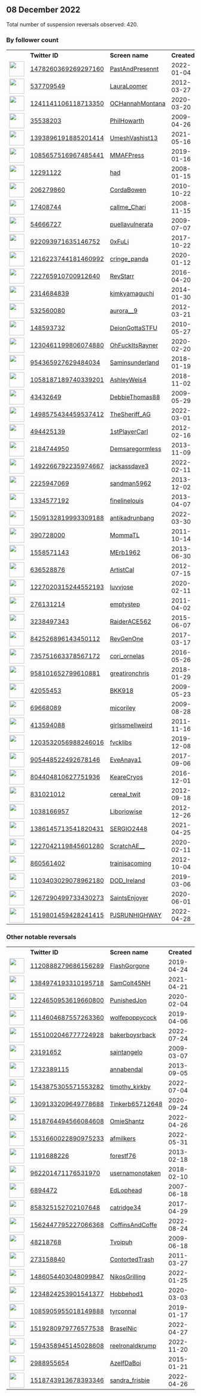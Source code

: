 
## 08 December 2022
Total number of suspension reversals observed: 420.

### By follower count
<table><tr><th></th><th align="left">Twitter ID</th><th align="left">Screen name</th>
<th align="left">Created</th><th align="left">Status</th><th align="left">Suspended</th><th align="left">Followers</th>
<tr><td><a href="https://pbs.twimg.com/profile_images/1482360802837692418/C9idfu_R_normal.jpg"><img src="https://pbs.twimg.com/profile_images/1482360802837692418/C9idfu_R_normal.jpg" width="40px" height="40px" align="center"/></a></td><td><a href="https://twitter.com/intent/user?user_id=1478260369269297160">1478260369269297160</a></td><td><a href="https://twitter.com/PastAndPresennt">PastAndPresennt</a></td><td>2022-01-04</td><td align="center"></td><td>2022-04-23</td><td>337386</td></tr>
<tr><td><a href="https://pbs.twimg.com/profile_images/1600843244828491778/HbW3NZJN_normal.jpg"><img src="https://pbs.twimg.com/profile_images/1600843244828491778/HbW3NZJN_normal.jpg" width="40px" height="40px" align="center"/></a></td><td><a href="https://twitter.com/intent/user?user_id=537709549">537709549</a></td><td><a href="https://twitter.com/LauraLoomer">LauraLoomer</a></td><td>2012-03-27</td><td align="center"></td><td></td><td>291820</td></tr>
<tr><td><a href="https://pbs.twimg.com/profile_images/1399630719656267782/ZOU5wMFA_normal.jpg"><img src="https://pbs.twimg.com/profile_images/1399630719656267782/ZOU5wMFA_normal.jpg" width="40px" height="40px" align="center"/></a></td><td><a href="https://twitter.com/intent/user?user_id=1241141106118713350">1241141106118713350</a></td><td><a href="https://twitter.com/OCHannahMontana">OCHannahMontana</a></td><td>2020-03-20</td><td align="center"></td><td></td><td>93075</td></tr>
<tr><td><a href="https://pbs.twimg.com/profile_images/1610758377725894656/Po5ETdxY_normal.jpg"><img src="https://pbs.twimg.com/profile_images/1610758377725894656/Po5ETdxY_normal.jpg" width="40px" height="40px" align="center"/></a></td><td><a href="https://twitter.com/intent/user?user_id=35538203">35538203</a></td><td><a href="https://twitter.com/PhilHowarth">PhilHowarth</a></td><td>2009-04-26</td><td align="center"></td><td></td><td>84951</td></tr>
<tr><td><a href="https://pbs.twimg.com/profile_images/1603006448765702144/AFyYLmol_normal.jpg"><img src="https://pbs.twimg.com/profile_images/1603006448765702144/AFyYLmol_normal.jpg" width="40px" height="40px" align="center"/></a></td><td><a href="https://twitter.com/intent/user?user_id=1393896191885201414">1393896191885201414</a></td><td><a href="https://twitter.com/UmeshVashist13">UmeshVashist13</a></td><td>2021-05-16</td><td align="center"></td><td>2022-11-11</td><td>29519</td></tr>
<tr><td><a href="https://pbs.twimg.com/profile_images/1500681130646851585/1GkqAhic_normal.jpg"><img src="https://pbs.twimg.com/profile_images/1500681130646851585/1GkqAhic_normal.jpg" width="40px" height="40px" align="center"/></a></td><td><a href="https://twitter.com/intent/user?user_id=1085657516967485441">1085657516967485441</a></td><td><a href="https://twitter.com/MMAFPress">MMAFPress</a></td><td>2019-01-16</td><td align="center"></td><td>2022-05-01</td><td>20695</td></tr>
<tr><td><a href="https://pbs.twimg.com/profile_images/1092078435336417280/JeThFNPR_normal.jpg"><img src="https://pbs.twimg.com/profile_images/1092078435336417280/JeThFNPR_normal.jpg" width="40px" height="40px" align="center"/></a></td><td><a href="https://twitter.com/intent/user?user_id=12291122">12291122</a></td><td><a href="https://twitter.com/had">had</a></td><td>2008-01-15</td><td align="center"></td><td></td><td>14205</td></tr>
<tr><td><a href="https://pbs.twimg.com/profile_images/1483151856977199113/9jTx2Q0r_normal.jpg"><img src="https://pbs.twimg.com/profile_images/1483151856977199113/9jTx2Q0r_normal.jpg" width="40px" height="40px" align="center"/></a></td><td><a href="https://twitter.com/intent/user?user_id=206279860">206279860</a></td><td><a href="https://twitter.com/CordaBowen">CordaBowen</a></td><td>2010-10-22</td><td align="center"></td><td>2022-10-29</td><td>11995</td></tr>
<tr><td><a href="https://pbs.twimg.com/profile_images/1607174064094715904/_rF8wzfm_normal.jpg"><img src="https://pbs.twimg.com/profile_images/1607174064094715904/_rF8wzfm_normal.jpg" width="40px" height="40px" align="center"/></a></td><td><a href="https://twitter.com/intent/user?user_id=17408744">17408744</a></td><td><a href="https://twitter.com/callme_Chari">callme_Chari</a></td><td>2008-11-15</td><td align="center"></td><td>2022-11-03</td><td>11446</td></tr>
<tr><td><a href="https://pbs.twimg.com/profile_images/809096210103603200/E2xvdslj_normal.jpg"><img src="https://pbs.twimg.com/profile_images/809096210103603200/E2xvdslj_normal.jpg" width="40px" height="40px" align="center"/></a></td><td><a href="https://twitter.com/intent/user?user_id=54666727">54666727</a></td><td><a href="https://twitter.com/puellavulnerata">puellavulnerata</a></td><td>2009-07-07</td><td align="center">🔒</td><td></td><td>10396</td></tr>
<tr><td><a href="https://pbs.twimg.com/profile_images/1499390714542981122/dJF_0gc6_normal.jpg"><img src="https://pbs.twimg.com/profile_images/1499390714542981122/dJF_0gc6_normal.jpg" width="40px" height="40px" align="center"/></a></td><td><a href="https://twitter.com/intent/user?user_id=922093971635146752">922093971635146752</a></td><td><a href="https://twitter.com/0xFuLi">0xFuLi</a></td><td>2017-10-22</td><td align="center"></td><td>2022-12-04</td><td>9755</td></tr>
<tr><td><a href="https://pbs.twimg.com/profile_images/1317666431098523648/2DDttORw_normal.jpg"><img src="https://pbs.twimg.com/profile_images/1317666431098523648/2DDttORw_normal.jpg" width="40px" height="40px" align="center"/></a></td><td><a href="https://twitter.com/intent/user?user_id=1216223744181460992">1216223744181460992</a></td><td><a href="https://twitter.com/cringe_panda">cringe_panda</a></td><td>2020-01-12</td><td align="center"></td><td></td><td>6262</td></tr>
<tr><td><a href="https://pbs.twimg.com/profile_images/1602132791826780160/4wXYQ9j2_normal.jpg"><img src="https://pbs.twimg.com/profile_images/1602132791826780160/4wXYQ9j2_normal.jpg" width="40px" height="40px" align="center"/></a></td><td><a href="https://twitter.com/intent/user?user_id=722765910700912640">722765910700912640</a></td><td><a href="https://twitter.com/RevStarr">RevStarr</a></td><td>2016-04-20</td><td align="center">🚫</td><td></td><td>6114</td></tr>
<tr><td><a href="https://pbs.twimg.com/profile_images/428977122825101312/CbJzfUxf_normal.jpeg"><img src="https://pbs.twimg.com/profile_images/428977122825101312/CbJzfUxf_normal.jpeg" width="40px" height="40px" align="center"/></a></td><td><a href="https://twitter.com/intent/user?user_id=2314684839">2314684839</a></td><td><a href="https://twitter.com/kimkyamaguchi">kimkyamaguchi</a></td><td>2014-01-30</td><td align="center"></td><td></td><td>6111</td></tr>
<tr><td><a href="https://pbs.twimg.com/profile_images/1602979287216390144/sOnOfvoS_normal.jpg"><img src="https://pbs.twimg.com/profile_images/1602979287216390144/sOnOfvoS_normal.jpg" width="40px" height="40px" align="center"/></a></td><td><a href="https://twitter.com/intent/user?user_id=532560080">532560080</a></td><td><a href="https://twitter.com/aurora__9">aurora__9</a></td><td>2012-03-21</td><td align="center">🔒</td><td>2022-09-10</td><td>6004</td></tr>
<tr><td><a href="https://pbs.twimg.com/profile_images/1600741944262643716/x8Yjz9lD_normal.jpg"><img src="https://pbs.twimg.com/profile_images/1600741944262643716/x8Yjz9lD_normal.jpg" width="40px" height="40px" align="center"/></a></td><td><a href="https://twitter.com/intent/user?user_id=148593732">148593732</a></td><td><a href="https://twitter.com/DeionGottaSTFU">DeionGottaSTFU</a></td><td>2010-05-27</td><td align="center"></td><td></td><td>5914</td></tr>
<tr><td><a href="https://pbs.twimg.com/profile_images/1600926850632585224/YE5oQycE_normal.jpg"><img src="https://pbs.twimg.com/profile_images/1600926850632585224/YE5oQycE_normal.jpg" width="40px" height="40px" align="center"/></a></td><td><a href="https://twitter.com/intent/user?user_id=1230461199806074880">1230461199806074880</a></td><td><a href="https://twitter.com/OhFuckItsRayner">OhFuckItsRayner</a></td><td>2020-02-20</td><td align="center">🔒</td><td>2022-02-20</td><td>5500</td></tr>
<tr><td><a href="https://pbs.twimg.com/profile_images/965254053444890625/aA8p0ZYj_normal.jpg"><img src="https://pbs.twimg.com/profile_images/965254053444890625/aA8p0ZYj_normal.jpg" width="40px" height="40px" align="center"/></a></td><td><a href="https://twitter.com/intent/user?user_id=954365927629484034">954365927629484034</a></td><td><a href="https://twitter.com/Saminsunderland">Saminsunderland</a></td><td>2018-01-19</td><td align="center"></td><td>2022-04-10</td><td>4598</td></tr>
<tr><td><a href="https://pbs.twimg.com/profile_images/1290687608172032000/Qyz6bLsR_normal.jpg"><img src="https://pbs.twimg.com/profile_images/1290687608172032000/Qyz6bLsR_normal.jpg" width="40px" height="40px" align="center"/></a></td><td><a href="https://twitter.com/intent/user?user_id=1058187189740339201">1058187189740339201</a></td><td><a href="https://twitter.com/AshleyWeis4">AshleyWeis4</a></td><td>2018-11-02</td><td align="center"></td><td>2022-12-02</td><td>4547</td></tr>
<tr><td><a href="https://pbs.twimg.com/profile_images/1609780319070085123/Nh61Qciu_normal.jpg"><img src="https://pbs.twimg.com/profile_images/1609780319070085123/Nh61Qciu_normal.jpg" width="40px" height="40px" align="center"/></a></td><td><a href="https://twitter.com/intent/user?user_id=43432649">43432649</a></td><td><a href="https://twitter.com/DebbieThomas88">DebbieThomas88</a></td><td>2009-05-29</td><td align="center">🔒</td><td></td><td>4271</td></tr>
<tr><td><a href="https://pbs.twimg.com/profile_images/1608910446009925633/nlgFfQD9_normal.jpg"><img src="https://pbs.twimg.com/profile_images/1608910446009925633/nlgFfQD9_normal.jpg" width="40px" height="40px" align="center"/></a></td><td><a href="https://twitter.com/intent/user?user_id=1498575434459537412">1498575434459537412</a></td><td><a href="https://twitter.com/TheSheriff_AG">TheSheriff_AG</a></td><td>2022-03-01</td><td align="center"></td><td>2022-10-19</td><td>4214</td></tr>
<tr><td><a href="https://pbs.twimg.com/profile_images/1615272116668059649/vfpoT4SE_normal.jpg"><img src="https://pbs.twimg.com/profile_images/1615272116668059649/vfpoT4SE_normal.jpg" width="40px" height="40px" align="center"/></a></td><td><a href="https://twitter.com/intent/user?user_id=494425139">494425139</a></td><td><a href="https://twitter.com/1stPlayerCarl">1stPlayerCarl</a></td><td>2012-02-16</td><td align="center"></td><td>2022-04-05</td><td>3967</td></tr>
<tr><td><a href="https://pbs.twimg.com/profile_images/1036809888461139968/jD9UK0-8_normal.jpg"><img src="https://pbs.twimg.com/profile_images/1036809888461139968/jD9UK0-8_normal.jpg" width="40px" height="40px" align="center"/></a></td><td><a href="https://twitter.com/intent/user?user_id=2184744950">2184744950</a></td><td><a href="https://twitter.com/Demsaregormless">Demsaregormless</a></td><td>2013-11-09</td><td align="center"></td><td></td><td>3928</td></tr>
<tr><td><a href="https://pbs.twimg.com/profile_images/1493732931679907841/hezkK8dc_normal.jpg"><img src="https://pbs.twimg.com/profile_images/1493732931679907841/hezkK8dc_normal.jpg" width="40px" height="40px" align="center"/></a></td><td><a href="https://twitter.com/intent/user?user_id=1492266792235974667">1492266792235974667</a></td><td><a href="https://twitter.com/jackassdave3">jackassdave3</a></td><td>2022-02-11</td><td align="center">🚫</td><td>2022-12-03</td><td>3875</td></tr>
<tr><td><a href="https://pbs.twimg.com/profile_images/1395719892498886658/DU4RK5Wx_normal.jpg"><img src="https://pbs.twimg.com/profile_images/1395719892498886658/DU4RK5Wx_normal.jpg" width="40px" height="40px" align="center"/></a></td><td><a href="https://twitter.com/intent/user?user_id=2225947069">2225947069</a></td><td><a href="https://twitter.com/sandman5962">sandman5962</a></td><td>2013-12-02</td><td align="center"></td><td></td><td>3756</td></tr>
<tr><td><a href="https://pbs.twimg.com/profile_images/1346437146769584128/laxrwqCd_normal.jpg"><img src="https://pbs.twimg.com/profile_images/1346437146769584128/laxrwqCd_normal.jpg" width="40px" height="40px" align="center"/></a></td><td><a href="https://twitter.com/intent/user?user_id=1334577192">1334577192</a></td><td><a href="https://twitter.com/finelinelouis">finelinelouis</a></td><td>2013-04-07</td><td align="center"></td><td></td><td>3691</td></tr>
<tr><td><a href="https://pbs.twimg.com/profile_images/1509175399346974724/hUk2y1sK_normal.jpg"><img src="https://pbs.twimg.com/profile_images/1509175399346974724/hUk2y1sK_normal.jpg" width="40px" height="40px" align="center"/></a></td><td><a href="https://twitter.com/intent/user?user_id=1509132819993309188">1509132819993309188</a></td><td><a href="https://twitter.com/antikadrunbang">antikadrunbang</a></td><td>2022-03-30</td><td align="center"></td><td>2022-11-08</td><td>3560</td></tr>
<tr><td><a href="https://pbs.twimg.com/profile_images/1600966313110822913/T68RWvoC_normal.jpg"><img src="https://pbs.twimg.com/profile_images/1600966313110822913/T68RWvoC_normal.jpg" width="40px" height="40px" align="center"/></a></td><td><a href="https://twitter.com/intent/user?user_id=390728000">390728000</a></td><td><a href="https://twitter.com/MommaTL">MommaTL</a></td><td>2011-10-14</td><td align="center"></td><td></td><td>3526</td></tr>
<tr><td><a href="https://pbs.twimg.com/profile_images/1046876106660491265/oSiJP4Xn_normal.jpg"><img src="https://pbs.twimg.com/profile_images/1046876106660491265/oSiJP4Xn_normal.jpg" width="40px" height="40px" align="center"/></a></td><td><a href="https://twitter.com/intent/user?user_id=1558571143">1558571143</a></td><td><a href="https://twitter.com/MErb1962">MErb1962</a></td><td>2013-06-30</td><td align="center"></td><td></td><td>3092</td></tr>
<tr><td><a href="https://pbs.twimg.com/profile_images/378800000422210166/481e7ddc89f96a2eef16958b40dde00e_normal.jpeg"><img src="https://pbs.twimg.com/profile_images/378800000422210166/481e7ddc89f96a2eef16958b40dde00e_normal.jpeg" width="40px" height="40px" align="center"/></a></td><td><a href="https://twitter.com/intent/user?user_id=636528876">636528876</a></td><td><a href="https://twitter.com/ArtistCal">ArtistCal</a></td><td>2012-07-15</td><td align="center"></td><td></td><td>2865</td></tr>
<tr><td><a href="https://pbs.twimg.com/profile_images/1604140565515354112/BvERAdPn_normal.jpg"><img src="https://pbs.twimg.com/profile_images/1604140565515354112/BvERAdPn_normal.jpg" width="40px" height="40px" align="center"/></a></td><td><a href="https://twitter.com/intent/user?user_id=1227020315244552193">1227020315244552193</a></td><td><a href="https://twitter.com/luvvjose">luvvjose</a></td><td>2020-02-11</td><td align="center"></td><td>2022-05-04</td><td>2776</td></tr>
<tr><td><a href="https://pbs.twimg.com/profile_images/1611716920293588995/hKXmC4IE_normal.jpg"><img src="https://pbs.twimg.com/profile_images/1611716920293588995/hKXmC4IE_normal.jpg" width="40px" height="40px" align="center"/></a></td><td><a href="https://twitter.com/intent/user?user_id=276131214">276131214</a></td><td><a href="https://twitter.com/emptystep">emptystep</a></td><td>2011-04-02</td><td align="center"></td><td>2022-08-22</td><td>2624</td></tr>
<tr><td><a href="https://pbs.twimg.com/profile_images/1600920300811472897/QxPgnopT_normal.jpg"><img src="https://pbs.twimg.com/profile_images/1600920300811472897/QxPgnopT_normal.jpg" width="40px" height="40px" align="center"/></a></td><td><a href="https://twitter.com/intent/user?user_id=3238497343">3238497343</a></td><td><a href="https://twitter.com/RaiderACE562">RaiderACE562</a></td><td>2015-06-07</td><td align="center"></td><td></td><td>2523</td></tr>
<tr><td><a href="https://pbs.twimg.com/profile_images/1195194168626294785/F0SKwGfe_normal.jpg"><img src="https://pbs.twimg.com/profile_images/1195194168626294785/F0SKwGfe_normal.jpg" width="40px" height="40px" align="center"/></a></td><td><a href="https://twitter.com/intent/user?user_id=842526896143450112">842526896143450112</a></td><td><a href="https://twitter.com/RevGenOne">RevGenOne</a></td><td>2017-03-17</td><td align="center"></td><td></td><td>2503</td></tr>
<tr><td><a href="https://pbs.twimg.com/profile_images/1359051285652152320/aiSY6ii7_normal.jpg"><img src="https://pbs.twimg.com/profile_images/1359051285652152320/aiSY6ii7_normal.jpg" width="40px" height="40px" align="center"/></a></td><td><a href="https://twitter.com/intent/user?user_id=735751663378567172">735751663378567172</a></td><td><a href="https://twitter.com/cori_ornelas">cori_ornelas</a></td><td>2016-05-26</td><td align="center"></td><td>2022-10-29</td><td>2480</td></tr>
<tr><td><a href="https://pbs.twimg.com/profile_images/1304382042675830791/ADkhEKlf_normal.jpg"><img src="https://pbs.twimg.com/profile_images/1304382042675830791/ADkhEKlf_normal.jpg" width="40px" height="40px" align="center"/></a></td><td><a href="https://twitter.com/intent/user?user_id=958101652799610881">958101652799610881</a></td><td><a href="https://twitter.com/greatironchris">greatironchris</a></td><td>2018-01-29</td><td align="center"></td><td></td><td>2444</td></tr>
<tr><td><a href="https://pbs.twimg.com/profile_images/378800000329779638/b02ba9139aea69a31694fdf34c163bc9_normal.jpeg"><img src="https://pbs.twimg.com/profile_images/378800000329779638/b02ba9139aea69a31694fdf34c163bc9_normal.jpeg" width="40px" height="40px" align="center"/></a></td><td><a href="https://twitter.com/intent/user?user_id=42055453">42055453</a></td><td><a href="https://twitter.com/BKK918">BKK918</a></td><td>2009-05-23</td><td align="center"></td><td>2022-12-04</td><td>2393</td></tr>
<tr><td><a href="https://pbs.twimg.com/profile_images/1281030929021009920/1ZFi-laW_normal.jpg"><img src="https://pbs.twimg.com/profile_images/1281030929021009920/1ZFi-laW_normal.jpg" width="40px" height="40px" align="center"/></a></td><td><a href="https://twitter.com/intent/user?user_id=69668089">69668089</a></td><td><a href="https://twitter.com/micoriley">micoriley</a></td><td>2009-08-28</td><td align="center"></td><td></td><td>2297</td></tr>
<tr><td><a href="https://pbs.twimg.com/profile_images/1609630345858629636/7ZeqsTxk_normal.jpg"><img src="https://pbs.twimg.com/profile_images/1609630345858629636/7ZeqsTxk_normal.jpg" width="40px" height="40px" align="center"/></a></td><td><a href="https://twitter.com/intent/user?user_id=413594088">413594088</a></td><td><a href="https://twitter.com/girlssmellweird">girlssmellweird</a></td><td>2011-11-16</td><td align="center"></td><td>2022-11-12</td><td>2263</td></tr>
<tr><td><a href="https://pbs.twimg.com/profile_images/1310700257181802496/vyPW2vpK_normal.jpg"><img src="https://pbs.twimg.com/profile_images/1310700257181802496/vyPW2vpK_normal.jpg" width="40px" height="40px" align="center"/></a></td><td><a href="https://twitter.com/intent/user?user_id=1203532056988246016">1203532056988246016</a></td><td><a href="https://twitter.com/fvcklibs">fvcklibs</a></td><td>2019-12-08</td><td align="center"></td><td></td><td>2230</td></tr>
<tr><td><a href="https://pbs.twimg.com/profile_images/1539879582232346624/WfbDIwt3_normal.jpg"><img src="https://pbs.twimg.com/profile_images/1539879582232346624/WfbDIwt3_normal.jpg" width="40px" height="40px" align="center"/></a></td><td><a href="https://twitter.com/intent/user?user_id=905448522492678146">905448522492678146</a></td><td><a href="https://twitter.com/EveAnaya1">EveAnaya1</a></td><td>2017-09-06</td><td align="center"></td><td>2022-10-17</td><td>2215</td></tr>
<tr><td><a href="https://pbs.twimg.com/profile_images/1301007338577580042/AQES1Zbn_normal.png"><img src="https://pbs.twimg.com/profile_images/1301007338577580042/AQES1Zbn_normal.png" width="40px" height="40px" align="center"/></a></td><td><a href="https://twitter.com/intent/user?user_id=804404810627751936">804404810627751936</a></td><td><a href="https://twitter.com/KeareCryos">KeareCryos</a></td><td>2016-12-01</td><td align="center"></td><td>2022-11-04</td><td>2200</td></tr>
<tr><td><a href="https://pbs.twimg.com/profile_images/1529652816477814784/LAcX1BdK_normal.jpg"><img src="https://pbs.twimg.com/profile_images/1529652816477814784/LAcX1BdK_normal.jpg" width="40px" height="40px" align="center"/></a></td><td><a href="https://twitter.com/intent/user?user_id=831021012">831021012</a></td><td><a href="https://twitter.com/cereal_twit">cereal_twit</a></td><td>2012-09-18</td><td align="center"></td><td>2022-09-09</td><td>2195</td></tr>
<tr><td><a href="https://pbs.twimg.com/profile_images/1609287477402951682/71OImWW2_normal.jpg"><img src="https://pbs.twimg.com/profile_images/1609287477402951682/71OImWW2_normal.jpg" width="40px" height="40px" align="center"/></a></td><td><a href="https://twitter.com/intent/user?user_id=1038166957">1038166957</a></td><td><a href="https://twitter.com/Liboriowise">Liboriowise</a></td><td>2012-12-26</td><td align="center"></td><td>2022-07-19</td><td>2195</td></tr>
<tr><td><a href="https://pbs.twimg.com/profile_images/1469541381161066496/I413tEXy_normal.jpg"><img src="https://pbs.twimg.com/profile_images/1469541381161066496/I413tEXy_normal.jpg" width="40px" height="40px" align="center"/></a></td><td><a href="https://twitter.com/intent/user?user_id=1386145713541820431">1386145713541820431</a></td><td><a href="https://twitter.com/SERGIO2448">SERGIO2448</a></td><td>2021-04-25</td><td align="center"></td><td>2022-03-07</td><td>2067</td></tr>
<tr><td><a href="https://pbs.twimg.com/profile_images/1620032123217367042/sS0T0DCI_normal.jpg"><img src="https://pbs.twimg.com/profile_images/1620032123217367042/sS0T0DCI_normal.jpg" width="40px" height="40px" align="center"/></a></td><td><a href="https://twitter.com/intent/user?user_id=1227042119845601280">1227042119845601280</a></td><td><a href="https://twitter.com/ScratchAE__">ScratchAE__</a></td><td>2020-02-11</td><td align="center"></td><td>2022-07-03</td><td>2054</td></tr>
<tr><td><a href="https://pbs.twimg.com/profile_images/1308636000604872704/Q4uWzfW__normal.jpg"><img src="https://pbs.twimg.com/profile_images/1308636000604872704/Q4uWzfW__normal.jpg" width="40px" height="40px" align="center"/></a></td><td><a href="https://twitter.com/intent/user?user_id=860561402">860561402</a></td><td><a href="https://twitter.com/trainisacoming">trainisacoming</a></td><td>2012-10-04</td><td align="center"></td><td></td><td>2025</td></tr>
<tr><td><a href="https://pbs.twimg.com/profile_images/1282233431980748801/Mr89JpU3_normal.jpg"><img src="https://pbs.twimg.com/profile_images/1282233431980748801/Mr89JpU3_normal.jpg" width="40px" height="40px" align="center"/></a></td><td><a href="https://twitter.com/intent/user?user_id=1103403029078962180">1103403029078962180</a></td><td><a href="https://twitter.com/DOD_Ireland">DOD_Ireland</a></td><td>2019-03-06</td><td align="center"></td><td></td><td>1981</td></tr>
<tr><td><a href="https://pbs.twimg.com/profile_images/1613205153636618240/_FSG4xgw_normal.jpg"><img src="https://pbs.twimg.com/profile_images/1613205153636618240/_FSG4xgw_normal.jpg" width="40px" height="40px" align="center"/></a></td><td><a href="https://twitter.com/intent/user?user_id=1267290499733430273">1267290499733430273</a></td><td><a href="https://twitter.com/SaintsEnjoyer">SaintsEnjoyer</a></td><td>2020-06-01</td><td align="center"></td><td>2022-10-25</td><td>1964</td></tr>
<tr><td><a href="https://pbs.twimg.com/profile_images/1524150824112463872/GJCrmvmT_normal.jpg"><img src="https://pbs.twimg.com/profile_images/1524150824112463872/GJCrmvmT_normal.jpg" width="40px" height="40px" align="center"/></a></td><td><a href="https://twitter.com/intent/user?user_id=1519801459428241415">1519801459428241415</a></td><td><a href="https://twitter.com/PJSRUNHIGHWAY">PJSRUNHIGHWAY</a></td><td>2022-04-28</td><td align="center"></td><td>2022-07-04</td><td>1934</td></tr>
</table>

### Other notable reversals
<table><tr><th></th><th align="left">Twitter ID</th><th align="left">Screen name</th>
<th align="left">Created</th><th align="left">Status</th><th align="left">Suspended</th><th align="left">Followers</th>
<tr><td><a href="https://pbs.twimg.com/profile_images/1219822006541090816/yD26_-3L_normal.jpg"><img src="https://pbs.twimg.com/profile_images/1219822006541090816/yD26_-3L_normal.jpg" width="40px" height="40px" align="center"/></a></td><td><a href="https://twitter.com/intent/user?user_id=1120888279686156289">1120888279686156289</a></td><td><a href="https://twitter.com/FlashGorgone">FlashGorgone</a></td><td>2019-04-24</td><td align="center"></td><td>2022-10-23</td><td>305</td></tr>
<tr><td><a href="https://pbs.twimg.com/profile_images/1439742534880800772/u1cZlX8N_normal.jpg"><img src="https://pbs.twimg.com/profile_images/1439742534880800772/u1cZlX8N_normal.jpg" width="40px" height="40px" align="center"/></a></td><td><a href="https://twitter.com/intent/user?user_id=1384974193310195718">1384974193310195718</a></td><td><a href="https://twitter.com/SamColt45NH">SamColt45NH</a></td><td>2021-04-21</td><td align="center"></td><td>2022-12-04</td><td>824</td></tr>
<tr><td><a href="https://pbs.twimg.com/profile_images/1600918071765569543/oHh0bunp_normal.jpg"><img src="https://pbs.twimg.com/profile_images/1600918071765569543/oHh0bunp_normal.jpg" width="40px" height="40px" align="center"/></a></td><td><a href="https://twitter.com/intent/user?user_id=1224650953619660800">1224650953619660800</a></td><td><a href="https://twitter.com/PunishedJon">PunishedJon</a></td><td>2020-02-04</td><td align="center"></td><td>2022-08-08</td><td>920</td></tr>
<tr><td><a href="https://pbs.twimg.com/profile_images/1599430762712940546/sGg8w8l0_normal.jpg"><img src="https://pbs.twimg.com/profile_images/1599430762712940546/sGg8w8l0_normal.jpg" width="40px" height="40px" align="center"/></a></td><td><a href="https://twitter.com/intent/user?user_id=1114604687557263360">1114604687557263360</a></td><td><a href="https://twitter.com/wolfepoppycock">wolfepoppycock</a></td><td>2019-04-06</td><td align="center">🚫</td><td>2022-12-05</td><td>381</td></tr>
<tr><td><a href="https://pbs.twimg.com/profile_images/1551635966368120834/3AwTJsNt_normal.jpg"><img src="https://pbs.twimg.com/profile_images/1551635966368120834/3AwTJsNt_normal.jpg" width="40px" height="40px" align="center"/></a></td><td><a href="https://twitter.com/intent/user?user_id=1551002046777724928">1551002046777724928</a></td><td><a href="https://twitter.com/bakerboysrback">bakerboysrback</a></td><td>2022-07-24</td><td align="center">🚫</td><td>2022-12-06</td><td>1341</td></tr>
<tr><td><a href="https://pbs.twimg.com/profile_images/706669176094629888/vByCM18Z_normal.jpg"><img src="https://pbs.twimg.com/profile_images/706669176094629888/vByCM18Z_normal.jpg" width="40px" height="40px" align="center"/></a></td><td><a href="https://twitter.com/intent/user?user_id=23191652">23191652</a></td><td><a href="https://twitter.com/saintangelo">saintangelo</a></td><td>2009-03-07</td><td align="center"></td><td>2022-12-05</td><td>1653</td></tr>
<tr><td><a href="https://pbs.twimg.com/profile_images/1017120138976428038/LP8Ggm7d_normal.jpg"><img src="https://pbs.twimg.com/profile_images/1017120138976428038/LP8Ggm7d_normal.jpg" width="40px" height="40px" align="center"/></a></td><td><a href="https://twitter.com/intent/user?user_id=1732389115">1732389115</a></td><td><a href="https://twitter.com/annabendal">annabendal</a></td><td>2013-09-05</td><td align="center"></td><td>2022-11-28</td><td>92</td></tr>
<tr><td><a href="https://pbs.twimg.com/profile_images/1586363648515137538/a-I_ff5V_normal.jpg"><img src="https://pbs.twimg.com/profile_images/1586363648515137538/a-I_ff5V_normal.jpg" width="40px" height="40px" align="center"/></a></td><td><a href="https://twitter.com/intent/user?user_id=1543875305571553282">1543875305571553282</a></td><td><a href="https://twitter.com/timothy_kirkby">timothy_kirkby</a></td><td>2022-07-04</td><td align="center"></td><td>2022-12-05</td><td>426</td></tr>
<tr><td><a href="https://pbs.twimg.com/profile_images/1310583700610928641/Wfylpc2L_normal.jpg"><img src="https://pbs.twimg.com/profile_images/1310583700610928641/Wfylpc2L_normal.jpg" width="40px" height="40px" align="center"/></a></td><td><a href="https://twitter.com/intent/user?user_id=1309133209649778688">1309133209649778688</a></td><td><a href="https://twitter.com/Tinkerb65712648">Tinkerb65712648</a></td><td>2020-09-24</td><td align="center"></td><td>2022-12-04</td><td>1316</td></tr>
<tr><td><a href="https://pbs.twimg.com/profile_images/1543684578363187202/SMoBb_mg_normal.jpg"><img src="https://pbs.twimg.com/profile_images/1543684578363187202/SMoBb_mg_normal.jpg" width="40px" height="40px" align="center"/></a></td><td><a href="https://twitter.com/intent/user?user_id=1518764494566084608">1518764494566084608</a></td><td><a href="https://twitter.com/OmieShantz">OmieShantz</a></td><td>2022-04-26</td><td align="center"></td><td>2022-12-03</td><td>1902</td></tr>
<tr><td><a href="https://pbs.twimg.com/profile_images/1591921597543116801/_FlAYteh_normal.jpg"><img src="https://pbs.twimg.com/profile_images/1591921597543116801/_FlAYteh_normal.jpg" width="40px" height="40px" align="center"/></a></td><td><a href="https://twitter.com/intent/user?user_id=1531660022890975233">1531660022890975233</a></td><td><a href="https://twitter.com/afmilkers">afmilkers</a></td><td>2022-05-31</td><td align="center">🚫</td><td>2022-12-05</td><td>250</td></tr>
<tr><td><a href="https://pbs.twimg.com/profile_images/1601691425149751298/ZuEXfkqf_normal.jpg"><img src="https://pbs.twimg.com/profile_images/1601691425149751298/ZuEXfkqf_normal.jpg" width="40px" height="40px" align="center"/></a></td><td><a href="https://twitter.com/intent/user?user_id=1191688226">1191688226</a></td><td><a href="https://twitter.com/forestf76">forestf76</a></td><td>2013-02-18</td><td align="center"></td><td>2022-12-05</td><td>198</td></tr>
<tr><td><a href="https://pbs.twimg.com/profile_images/1572645245929529345/ohLu_Pd-_normal.jpg"><img src="https://pbs.twimg.com/profile_images/1572645245929529345/ohLu_Pd-_normal.jpg" width="40px" height="40px" align="center"/></a></td><td><a href="https://twitter.com/intent/user?user_id=962201471176531970">962201471176531970</a></td><td><a href="https://twitter.com/usernamonotaken">usernamonotaken</a></td><td>2018-02-10</td><td align="center"></td><td>2022-11-28</td><td>323</td></tr>
<tr><td><a href="https://pbs.twimg.com/profile_images/703415734274142209/iXSNhYQU_normal.jpg"><img src="https://pbs.twimg.com/profile_images/703415734274142209/iXSNhYQU_normal.jpg" width="40px" height="40px" align="center"/></a></td><td><a href="https://twitter.com/intent/user?user_id=6894472">6894472</a></td><td><a href="https://twitter.com/EdLophead">EdLophead</a></td><td>2007-06-18</td><td align="center">🚫</td><td>2022-12-04</td><td>636</td></tr>
<tr><td><a href="https://pbs.twimg.com/profile_images/1439387755235131394/AiWotnnx_normal.jpg"><img src="https://pbs.twimg.com/profile_images/1439387755235131394/AiWotnnx_normal.jpg" width="40px" height="40px" align="center"/></a></td><td><a href="https://twitter.com/intent/user?user_id=858325152702107648">858325152702107648</a></td><td><a href="https://twitter.com/catridge34">catridge34</a></td><td>2017-04-29</td><td align="center"></td><td>2022-10-29</td><td>310</td></tr>
<tr><td><a href="https://pbs.twimg.com/profile_images/1583469690957008898/aC4L5w50_normal.jpg"><img src="https://pbs.twimg.com/profile_images/1583469690957008898/aC4L5w50_normal.jpg" width="40px" height="40px" align="center"/></a></td><td><a href="https://twitter.com/intent/user?user_id=1562447795227066368">1562447795227066368</a></td><td><a href="https://twitter.com/CoffinsAndCoffe">CoffinsAndCoffe</a></td><td>2022-08-24</td><td align="center"></td><td>2022-11-30</td><td>296</td></tr>
<tr><td><a href="https://pbs.twimg.com/profile_images/1284440137254895616/aRf-v1LH_normal.jpg"><img src="https://pbs.twimg.com/profile_images/1284440137254895616/aRf-v1LH_normal.jpg" width="40px" height="40px" align="center"/></a></td><td><a href="https://twitter.com/intent/user?user_id=48218768">48218768</a></td><td><a href="https://twitter.com/Tvoipuh">Tvoipuh</a></td><td>2009-06-18</td><td align="center"></td><td>2022-12-05</td><td>2</td></tr>
<tr><td><a href="https://pbs.twimg.com/profile_images/1509627769877151746/7PsBSc3p_normal.jpg"><img src="https://pbs.twimg.com/profile_images/1509627769877151746/7PsBSc3p_normal.jpg" width="40px" height="40px" align="center"/></a></td><td><a href="https://twitter.com/intent/user?user_id=273158840">273158840</a></td><td><a href="https://twitter.com/ContortedTrash">ContortedTrash</a></td><td>2011-03-27</td><td align="center">🔒</td><td>2022-05-26</td><td>234</td></tr>
<tr><td><a href="https://pbs.twimg.com/profile_images/1540189648735043592/qdXxn0NV_normal.jpg"><img src="https://pbs.twimg.com/profile_images/1540189648735043592/qdXxn0NV_normal.jpg" width="40px" height="40px" align="center"/></a></td><td><a href="https://twitter.com/intent/user?user_id=1486054403048099847">1486054403048099847</a></td><td><a href="https://twitter.com/NikosGrilling">NikosGrilling</a></td><td>2022-01-25</td><td align="center"></td><td>2022-08-27</td><td>254</td></tr>
<tr><td><a href="https://pbs.twimg.com/profile_images/1234834359800205317/D1lKsr8s_normal.jpg"><img src="https://pbs.twimg.com/profile_images/1234834359800205317/D1lKsr8s_normal.jpg" width="40px" height="40px" align="center"/></a></td><td><a href="https://twitter.com/intent/user?user_id=1234824253901541377">1234824253901541377</a></td><td><a href="https://twitter.com/Hobbehod1">Hobbehod1</a></td><td>2020-03-03</td><td align="center">🔒</td><td>2022-11-05</td><td>1437</td></tr>
<tr><td><a href="https://pbs.twimg.com/profile_images/1487540665202393089/oTA4lBCu_normal.jpg"><img src="https://pbs.twimg.com/profile_images/1487540665202393089/oTA4lBCu_normal.jpg" width="40px" height="40px" align="center"/></a></td><td><a href="https://twitter.com/intent/user?user_id=1085905955018149888">1085905955018149888</a></td><td><a href="https://twitter.com/tyrconnal">tyrconnal</a></td><td>2019-01-17</td><td align="center"></td><td>2022-09-24</td><td>572</td></tr>
<tr><td><a href="https://pbs.twimg.com/profile_images/1603901674409676801/pi2bDBx__normal.jpg"><img src="https://pbs.twimg.com/profile_images/1603901674409676801/pi2bDBx__normal.jpg" width="40px" height="40px" align="center"/></a></td><td><a href="https://twitter.com/intent/user?user_id=1519280979776577538">1519280979776577538</a></td><td><a href="https://twitter.com/BraselNic">BraselNic</a></td><td>2022-04-27</td><td align="center"></td><td>2022-11-18</td><td>212</td></tr>
<tr><td><a href="https://pbs.twimg.com/profile_images/1594365124999106562/tA7ektp__normal.jpg"><img src="https://pbs.twimg.com/profile_images/1594365124999106562/tA7ektp__normal.jpg" width="40px" height="40px" align="center"/></a></td><td><a href="https://twitter.com/intent/user?user_id=1594358945145028608">1594358945145028608</a></td><td><a href="https://twitter.com/reelronaldkrump">reelronaldkrump</a></td><td>2022-11-20</td><td align="center"></td><td>2022-11-29</td><td>90</td></tr>
<tr><td><a href="https://pbs.twimg.com/profile_images/1506094373427191810/nJw6uCMW_normal.jpg"><img src="https://pbs.twimg.com/profile_images/1506094373427191810/nJw6uCMW_normal.jpg" width="40px" height="40px" align="center"/></a></td><td><a href="https://twitter.com/intent/user?user_id=2988955654">2988955654</a></td><td><a href="https://twitter.com/AzelfDaBoi">AzelfDaBoi</a></td><td>2015-01-21</td><td align="center"></td><td>2022-11-22</td><td>1610</td></tr>
<tr><td><a href="https://pbs.twimg.com/profile_images/1525651481390632960/xykCrzX6_normal.jpg"><img src="https://pbs.twimg.com/profile_images/1525651481390632960/xykCrzX6_normal.jpg" width="40px" height="40px" align="center"/></a></td><td><a href="https://twitter.com/intent/user?user_id=1518743913678393346">1518743913678393346</a></td><td><a href="https://twitter.com/sandra_frisbie">sandra_frisbie</a></td><td>2022-04-26</td><td align="center"></td><td>2022-10-19</td><td>736</td></tr>
</table>
